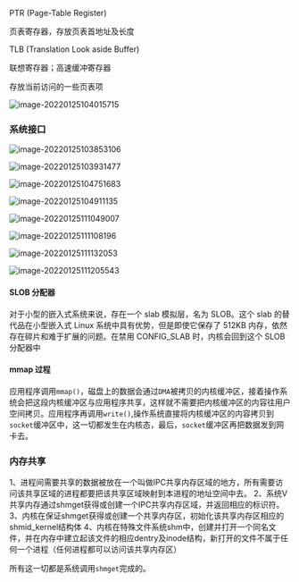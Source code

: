 PTR (Page-Table Register)

页表寄存器，存放页表首地址及长度

TLB (Translation Look aside Buffer)

联想寄存器；高速缓冲寄存器

存放当前访问的一些页表项

![image-20220125104015715](C:\Users\86158\AppData\Roaming\Typora\typora-user-images\image-20220125104015715.png)

### 系统接口

![image-20220125103853106](C:\Users\86158\AppData\Roaming\Typora\typora-user-images\image-20220125103853106.png)

![image-20220125103931477](C:\Users\86158\AppData\Roaming\Typora\typora-user-images\image-20220125103931477.png)

![image-20220125104751683](C:\Users\86158\AppData\Roaming\Typora\typora-user-images\image-20220125104751683.png)

![image-20220125104911135](C:\Users\86158\AppData\Roaming\Typora\typora-user-images\image-20220125104911135.png)

![image-20220125111049007](C:\Users\86158\AppData\Roaming\Typora\typora-user-images\image-20220125111049007.png)

![image-20220125111108196](C:\Users\86158\AppData\Roaming\Typora\typora-user-images\image-20220125111108196.png)

![image-20220125111132053](C:\Users\86158\AppData\Roaming\Typora\typora-user-images\image-20220125111132053.png)

![image-20220125111205543](C:\Users\86158\AppData\Roaming\Typora\typora-user-images\image-20220125111205543.png)

#### SLOB 分配器

对于小型的嵌入式系统来说，存在一个 slab 模拟层，名为 SLOB。这个 slab 的替代品在小型嵌入式 Linux 系统中具有优势，但是即使它保存了 512KB 内存，依然存在碎片和难于扩展的问题。在禁用 CONFIG_SLAB 时，内核会回到这个 SLOB 分配器中


#### mmap 过程

应用程序调用`mmap()`，磁盘上的数据会通过`DMA`被拷贝的内核缓冲区，接着操作系统会把这段内核缓冲区与应用程序共享，这样就不需要把内核缓冲区的内容往用户空间拷贝。应用程序再调用`write()`,操作系统直接将内核缓冲区的内容拷贝到`socket`缓冲区中，这一切都发生在内核态，最后，`socket`缓冲区再把数据发到网卡去。

### 内存共享

1、进程间需要共享的数据被放在一个叫做IPC共享内存区域的地方，所有需要访问该共享区域的进程都要把该共享区域映射到本进程的地址空间中去。
2、系统V共享内存通过shmget获得或创建一个IPC共享内存区域，并返回相应的标识符。
3、内核在保证shmget获得或创建一个共享内存区，初始化该共享内存区相应的shmid_kernel结构体
4、内核在特殊文件系统shm中，创建并打开一个同名文件，并在内存中建立起该文件的相应dentry及inode结构，新打开的文件不属于任何一个进程（任何进程都可以访问该共享内存区）

所有这一切都是系统调用`shmget`完成的。